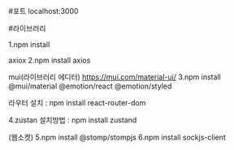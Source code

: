 #포트
localhost:3000

#라이브러리

1.npm install

axiox
2.npm install axios

mui(라이브러리 에디터)
https://mui.com/material-ui/
3.npm install @mui/material @emotion/react @emotion/styled


라우터 설치 : npm install react-router-dom

4.zustan
설치방법 : npm install zustand


(웹소켓)
5.npm install @stomp/stompjs
6.npm install sockjs-client